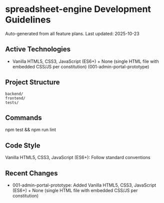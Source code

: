 # spreadsheet-engine Development Guidelines

Auto-generated from all feature plans. Last updated: 2025-10-23

## Active Technologies

- Vanilla HTML5, CSS3, JavaScript (ES6+) + None (single HTML file with embedded CSS/JS per constitution) (001-admin-portal-prototype)

## Project Structure

```text
backend/
frontend/
tests/
```

## Commands

npm test && npm run lint

## Code Style

Vanilla HTML5, CSS3, JavaScript (ES6+): Follow standard conventions

## Recent Changes

- 001-admin-portal-prototype: Added Vanilla HTML5, CSS3, JavaScript (ES6+) + None (single HTML file with embedded CSS/JS per constitution)

<!-- MANUAL ADDITIONS START -->
<!-- MANUAL ADDITIONS END -->
